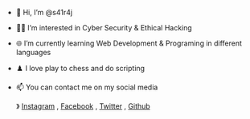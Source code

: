 - 👋 Hi, I’m @s41r4j
- 👨‍💻 I’m interested in Cyber Security & Ethical Hacking
- 🌐 I’m currently learning Web Development & Programing in different languages
- ♟️ I love play to chess and do scripting
- 📫 You can contact me on my social media

     》 [Instagram](https://www.instagram.com/s41r4j/)
, [Facebook](https://www.facebook.com/s41r4j)
, [Twitter](https://twitter.com/s41r4j/)
, [Github](https://github.com/s41r4j/)


<!-- 
![Twitter](https://img.shields.io/twitter/follow/s41r4j?style=social)
![GitHub](https://img.shields.io/github/followers/s41r4j?style=social)
https://img.shields.io/badge/Instagram-Follow-orange
 -->
<!---
s41r4j/s41r4j is a ✨ special ✨ repository because its `README.md` (this file) appears on your GitHub profile.
You can click the Preview link to take a look at your changes.
--->
